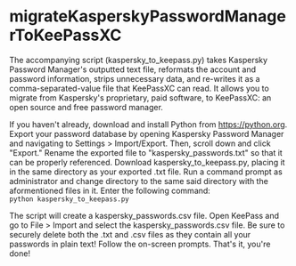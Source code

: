 # migrateKasperskyPasswordManagerToKeePassXC
The accompanying script (kaspersky_to_keepass.py) takes Kaspersky Password Manager's outputted text file, reformats the account and password information, strips unnecessary data, and re-writes it as a comma-separated-value file that KeePassXC can read. It allows you to migrate from Kaspersky's proprietary, paid software, to KeePassXC: an open source and free password manager.

If you haven't already, download and install Python from https://python.org. Export your password database by opening Kaspersky Password Manager and navigating to Settings > Import/Export. Then, scroll down and click "Export." Rename the exported file to "kaspersky_passwords.txt" so that it can be properly referenced. Download kaspersky_to_keepass.py, placing it in the same directory as your exported .txt file. Run a command prompt as administrator and change directory to the same said directory with the aformentioned files in it. Enter the following command:    
`python kaspersky_to_keepass.py`

The script will create a kaspersky_passwords.csv file. Open KeePass and go to File > Import and select the kaspersky_passwords.csv file. Be sure to securely delete both the .txt and .csv files as they contain all your passwords in plain text! Follow the on-screen prompts. That's it, you're done!
